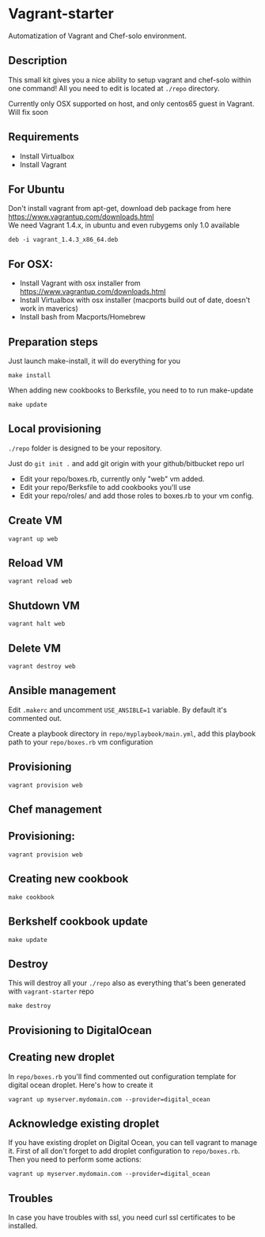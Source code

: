 Vagrant-starter
==================

Automatization of Vagrant and Chef-solo environment.

Description
-----------

This small kit gives you a nice ability to setup vagrant and chef-solo within one command!
All you need to edit is located at `./repo` directory.

Currently only OSX supported on host, and only centos65 guest in Vagrant. Will fix soon

Requirements
------------

* Install Virtualbox
* Install Vagrant

For Ubuntu
----------

Don't install vagrant from apt-get, download deb package from here https://www.vagrantup.com/downloads.html <br />
We need Vagrant 1.4.x, in ubuntu and even rubygems only 1.0 available

```
deb -i vagrant_1.4.3_x86_64.deb
```

For OSX:
--------

* Install Vagrant with osx installer from https://www.vagrantup.com/downloads.html
* Install Virtualbox with osx installer (macports build out of date, doesn't work in maverics)
* Install bash from Macports/Homebrew


Preparation steps
-----------------

Just launch make-install, it will do everything for you

```
make install
```

When adding new cookbooks to Berksfile, you need to to run make-update

```
make update
```

Local provisioning
--------------

`./repo` folder is designed to be your repository.

Just do `git init .` and add git origin with your github/bitbucket repo url

* Edit your repo/boxes.rb, currently only "web" vm added.
* Edit your repo/Berksfile to add cookbooks you'll use
* Edit your repo/roles/ and add those roles to boxes.rb to your vm config.

## Create VM

```
vagrant up web
```

## Reload VM

```
vagrant reload web
```

## Shutdown VM

```
vagrant halt web
```
## Delete VM

```
vagrant destroy web
```

Ansible management
------------------

Edit ```.makerc``` and uncomment ```USE_ANSIBLE=1``` variable. By default it's commented out.

Create a playbook directory in ```repo/myplaybook/main.yml```, add this playbook path to your ```repo/boxes.rb``` vm configuration

## Provisioning

```
vagrant provision web
```

Chef management
---------------

## Provisioning:

```
vagrant provision web
```

## Creating new cookbook

```
make cookbook
```

## Berkshelf cookbook update

```
make update
```


Destroy
-------

This will destroy all your `./repo` also as everything that's been generated with `vagrant-starter` repo
```
make destroy
```

Provisioning to DigitalOcean
----------------------------

## Creating new droplet

In `repo/boxes.rb` you'll find commented out configuration template for digital ocean droplet. Here's how to create it

```
vagrant up myserver.mydomain.com --provider=digital_ocean
```

## Acknowledge existing droplet

If you have existing droplet on Digital Ocean, you can tell vagrant to manage it. First of all don't forget to add droplet configuration to `repo/boxes.rb`. Then you need to perform some actions:

```
vagrant up myserver.mydomain.com --provider=digital_ocean
```

## Troubles

In case you have troubles with ssl, you need curl ssl certificates to be installed. 
